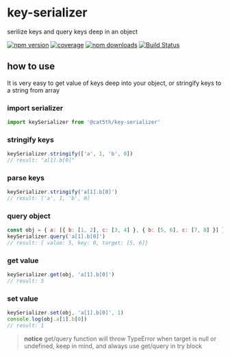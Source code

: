 # key-serializer
serilize keys and query keys deep in an object

[![npm version](https://img.shields.io/npm/v/@cat5th/key-serializer.svg?style=flat-square)](https://www.npmjs.com/package/@cat5th/key-serializer)
[![coverage](https://img.shields.io/codecov/c/github/harvey-woo/key-serializer.svg?style=flat-square)](https://codecov.io/gh/harvey-woo/key-serializer)
[![npm downloads](https://img.shields.io/npm/dt/@cat5th/key-serializer.svg?style=flat-square)](https://www.npmjs.com/package/@cat5th/key-serializer)
[![Build Status](https://img.shields.io/travis/harvey-woo/key-serializer.svg?style=flat-square)](https://travis-ci.org/harvey-woo/key-serializer)

## how to use
It is very easy to get value of keys deep into your object, or stringify keys to a string from array

### import serializer
```javascript
import keySerializer from '@cat5th/key-serializer'
```

### stringify keys

```javascript
keySerializer.stringify(['a', 1, 'b', 0])
// result: "a[1].b[0]"
```
### parse keys

```javascript
keySerializer.stringify('a[1].b[0]')
// result: ['a', 1, 'b', 0]
```
### query object

```javascript
const obj = { a: [{ b: [1, 2], c: [3, 4] }, { b: [5, 6], c: [7, 8] }] }
keySerializer.query('a[1].b[0]')
// result: { value: 5, key: 0, target: [5, 6]}
```
### get value
```javascript
keySerializer.get(obj, 'a[1].b[0]')
// result: 5
```

### set value
```javascript
keySerializer.set(obj, 'a[1].b[0]', 1)
console.log(obj.a[1].b[0])
// result: 1
```
> **notice** get/query function will throw TypeError when target is null or undefined, keep in mind, and always use get/query in try block